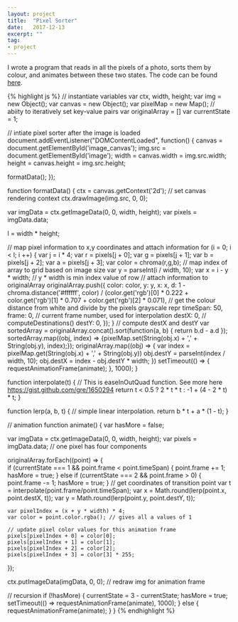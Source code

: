 ```yaml
---
layout: project
title:  "Pixel Sorter"
date:   2017-12-13
excerpt: ""
tag:
- project
---
```

I wrote a program that reads in all the pixels of a photo, sorts them by colour, and animates between these two states. The code can be found [here](https://github.com/mlafore3/generative_design/blob/master/sortPixels/sort_pixels.js).

{% highlight js %}
// instantiate variables
var ctx, width, height;
var img = new Object();
var canvas = new Object();
var pixelMap = new Map(); // abiity to iteratively set key-value pairs
var originalArray = []
var currentState = 1;

// intiate pixel sorter after the image is loaded
document.addEventListener("DOMContentLoaded", function() {
  canvas = document.getElementById('image_canvas');
  img.src = document.getElementById('image');
  width = canvas.width = img.src.width;
  height = canvas.height = img.src.height;

  formatData();
});


function formatData() {
  ctx = canvas.getContext('2d'); // set canvas rendering context
  ctx.drawImage(img.src, 0, 0);

  var imgData = ctx.getImageData(0, 0, width, height);
  var pixels = imgData.data;

  l = width * height; 

  // map pixel information to x,y coordinates and attach information
  for (i = 0; i < l; i ++) {
    var j = i * 4;
    var r = pixels[j + 0];
    var g = pixels[j + 1];
    var b = pixels[j + 2];
    var a = pixels[j + 3];
    var color = chroma(r,g,b);
    // map index of array to grid based on image size
    var y = parseInt(i / width, 10);
    var x = i - y * width; // y * width is min index value of row
    // attach information to originalArray
    originalArray.push({
      color: color,
      y: y,
      x: x,
      d: 1 - chroma.distance('#ffffff', color) / (color.get('rgb')[0] * 0.222 + color.get('rgb')[1] * 0.707 + color.get('rgb')[2] * 0.071), // get the colour distance from white and divide by the pixels grayscale repr
      timeSpan: 50,
      frame: 0, // current frame number, used for interpolation
      destX: 0, // computeDestinations()
      destY: 0,
    });
  }
  // compute destX and destY
  var sortedArray = originalArray.concat().sort(function(a, b) {
    return b.d - a.d
  });
  sortedArray.map((obj, index) => {pixelMap.set(String(obj.x) + ',' + String(obj.y), index);});
  originalArray.map((obj) => {
    var index = pixelMap.get(String(obj.x) + ',' + String(obj.y))
    obj.destY = parseInt(index / width, 10);
    obj.destX = index - obj.destY * width; 
  })
  setTimeout(() => { requestAnimationFrame(animate); }, 1000);
}

function interpolate(t) {
  // This is easeInOutQuad function. See more here https://gist.github.com/gre/1650294
  return t < 0.5 ? 2 * t * t : -1 + (4 - 2 * t) * t;
}

function lerp(a, b, t) {
  // simple linear interpolation.
  return b * t + a * (1 - t);
}

// animation
function animate() {
  var hasMore = false;

  var imgData = ctx.getImageData(0, 0, width, height);
  var pixels = imgData.data; // one pixel has four components

  originalArray.forEach((point) => {          
    if (currentState === 1 && point.frame < point.timeSpan) {
      point.frame += 1;
      hasMore = true;
    }  else if (currentState === 2 && point.frame > 0) {
      point.frame -= 1;
      hasMore = true;
    }
    // get coordinates of transition point
    var t = interpolate(point.frame/point.timeSpan);
    var x = Math.round(lerp(point.x, point.destX, t));
    var y = Math.round(lerp(point.y, point.destY, t));

    var pixelIndex = (x + y * width) * 4;
    var color = point.color.rgba(); // gives all a values of 1

    // update pixel color values for this animation frame
    pixels[pixelIndex + 0] = color[0];
    pixels[pixelIndex + 1] = color[1];
    pixels[pixelIndex + 2] = color[2];
    pixels[pixelIndex + 3] = color[3] * 255;
  });

  ctx.putImageData(imgData, 0, 0); // redraw img for animation frame

  // recursion
  if (!hasMore) {
    currentState = 3 - currentState;
    hasMore = true;
    setTimeout(() => requestAnimationFrame(animate), 1000);
  } else {
    requestAnimationFrame(animate);
  }
}
{% endhighlight %}